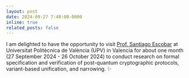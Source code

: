 ```yaml
---
layout: post
date: 2024-09-27 7:40:00-0000
inline: true
related_posts: false
---
```


I am delighted to have the opportunity to visit [Prof. Santiago Escobar](https://personales.upv.es/sanesro/) at Universitat Politècnica de València (UPV) in Valencia for about one month (27 September 2024 - 26 October 2024) to conduct research on formal specification and verification of post-quantum cryptographic protocols, variant-based unification, and narrowing. :sparkles: